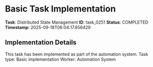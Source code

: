 # Basic Task Implementation

**Task**: Distributed State Management
**ID**: task_0251
**Status**: COMPLETED
**Timestamp**: 2025-09-18T06:04:17.856429

## Implementation Details

This task has been implemented as part of the automation system.
Task type: Basic implementation
Worker: Automation System
